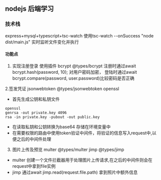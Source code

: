 ## nodejs 后端学习

### 技术栈
express+mysql+typescript+tsc-watch
使用tsc-watch --onSuccess \"node dist/main.js\" 实时监听文件变化并执行

#### 功能点

1. 实现注册登录
使用插件 bcrypt @types/bcrypt
注册时通过await bcrypt.hash(password, 10); 对用户密码加密，
登陆时通过await bcrypt.compare(password, user.password)比较密码是否正确

2.签发凭证 jsonwebtoken @types/jsonwebtoken openssl
-  首先生成公钥和私钥文件
```
openssl
genrsa -out private.key 4096
rsa -in private.key -pubout -out public.key
```
- 在读取私钥和公钥转换为base64 存储在环境变量中
- 在需要权限的路由中使用token验证中间件，将验证的信息写入request中,以便之后的中间件处理

3. 图片上传及预览 multer @types/multer jimp @types/jimp
- multer 创建一个文件拦截器用于处理图片上传请求,在之后的中间件则会在request中拿到file实例
- jimp 通过await jimp.read(request.file.path) 拿到照片中额外信息
